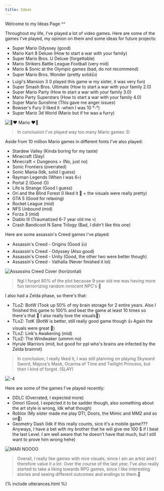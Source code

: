 ```yaml
---
title: Ideas
---
```

Welcome to my Ideas Page ^^

Throughout my life, I've played a lot of video games. Here are some of the games I've played, my opinion on them and some ideas for future projects:

- Super Mario Odyssey (good)
- Mario Kart 8 Deluxe (How to start a war with your family)
- Super Mario Bros. U Deluxe (forgettable)
- Mario Strikers Battle League Football (very mid)
- Mario & Sonic at the Olympic games (bad, do not recommend)
- Super Mario Bros. Wonder (pretty solid👍)
- Luigi's Mansion 3 (I played this game w my sister, it was very fun)
- Super Smash Bros. Ultimate (How to start a war with your family 2.0)
- Super Mario Party (How to start a war with your family 3.0)
- Mario Party Superstars (How to start a war with your family 4.0)
- Super Mario Sunshine (This gave me anger issues)
- Bowser's Fury (I liked it -when I was 10 °-°)
- Super Mario 3d World (Mario but if he was a furry)

![🍄❤️ Mario ❤️🍄](https://github.com/user-attachments/assets/b6adecfd-a16b-4f6f-84d5-28b500ea0c49)

> In conclusion I've played way too many Mario games :D

Aside from 10 million Mario games in different fonts I've also played:

- Stardew Valley (Kinda boring for my taste)
- Minecraft (Slay)
- Minecraft < Dungeons > (No, just no)
- Sonic Frontiers (overrated)
- Sonic Mania (Idk, solid I guess)
- Rayman Legends (When I was 6💀)
- Portal 2 (Good :D)
- Life is Strange (Good I guess)
- Ori and the Blind Forest (I liked it 🥰 + the visuals were really pretty)
- GTA 5 (Good for relaxing)
- Rocket League (mid)
- NFS Unbound (mid)
- Forza 3 (mid)
- Diablo III (Traumatized 6-7 year old me 💀)
- Crash Bandicoot N Sane Trilogy (Bad, I didn't like this one)

Here are some assassin's Creed games I've played:

- Assassin's Creed - Origins (Good 👍)
- Assassin's Creed - Odyssey (Also good)
- Assassin's Creed - Unity (Good, the other two were better though)
- Assassin's Creed - Valhalla (Never finished it lol)

![Assassins Creed Cover (horizontal)](https://github.com/user-attachments/assets/964f4439-5e62-4a6b-90e0-31d22914ca4a)

>Ngl I forgot 80% of the plot because 9 year old me was having more fun terrorrizing random innocent NPC's 🥲

I also had a Zelda phase, so there's that:
- TLoZ: BotW (Took up 50% of my brain storage for 2 entire years. Also I finished this game to 100% and beat the game at least 10 times so there's that 🥲 I also really love the visuals🥰)
- TLoZ: TotK (BotW is better, still really good game though 👍 Again the visuals were great 🥰)
- TLoZ: Link's Awakening (mid)
- TLoZ: The Windwaker (ummm no)
- Hyrule Warriors (mid, but good for ppl who's brains are infected by the Zelda brainrot)

> In conclusion, I really liked it, I was still planning on playing Skyward Sword, Majora's Mask, Ocarina of Time and Twilight Princess, but then I kind of forgot. (SLAY)

![ -4](https://github.com/user-attachments/assets/c4c83634-754f-47a0-84a3-0f2ebda3de66)

Here are some of the games I've played recently:
- DDLC (Overrated, I expected more)
- Omori (Good, I expected it to be sadder though, also something about the art style is wrong, Idk what though)
- Roblox (My sister made me play DTI, Doors, the Mimic and MM2 and so on👹)
- Geometry Dash (Idk if this really counts, sice it's a mobile game??? Anyways, I have a bet with my brother that he will give me 100 $ if I beat the last Level. I am well aware that he doesn't have that much, but I still want to prove him wrong hehe)

![MARI NOOOO](https://github.com/user-attachments/assets/d51a95ca-93d2-4f29-82c6-ac0fe89b8788)

>Overall, I really like games with nice visuals, since I am an artist and I therefore value it a lot. Over the course of the last year, I've also really started to take a liking towards RPG games, since I like interesting stories and seeing different outcomes and endings to them.🥰

{% include utterances.html %}